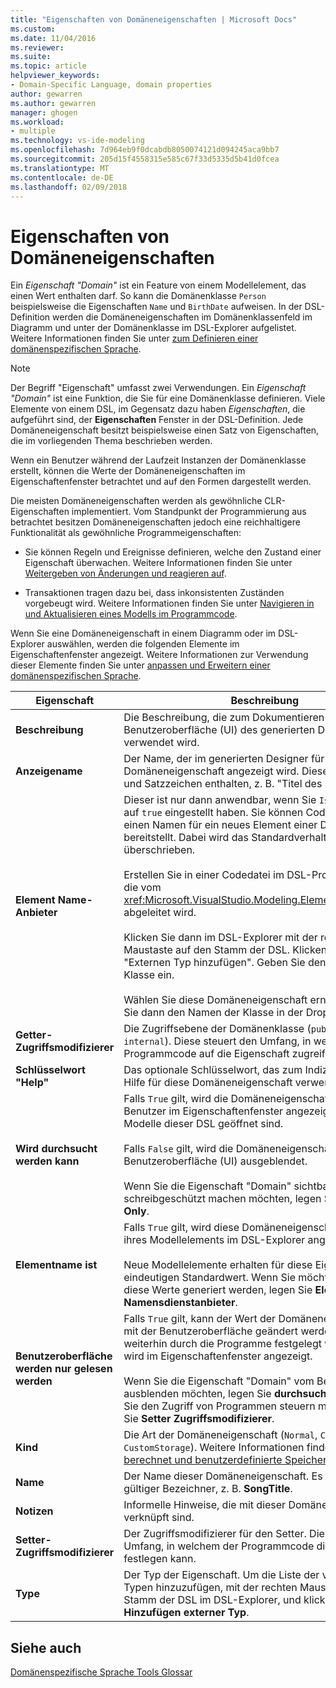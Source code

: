```yaml
---
title: "Eigenschaften von Domäneneigenschaften | Microsoft Docs"
ms.custom: 
ms.date: 11/04/2016
ms.reviewer: 
ms.suite: 
ms.topic: article
helpviewer_keywords:
- Domain-Specific Language, domain properties
author: gewarren
ms.author: gewarren
manager: ghogen
ms.workload:
- multiple
ms.technology: vs-ide-modeling
ms.openlocfilehash: 7d964eb9f0dcabdb8050074121d094245aca9bb7
ms.sourcegitcommit: 205d15f4558315e585c67f33d5335d5b41d0fcea
ms.translationtype: MT
ms.contentlocale: de-DE
ms.lasthandoff: 02/09/2018
---
```

# <a name="properties-of-domain-properties"></a>Eigenschaften von Domäneneigenschaften
Ein *Eigenschaft "Domain"* ist ein Feature von einem Modellelement, das einen Wert enthalten darf. So kann die Domänenklasse `Person` beispielsweise die Eigenschaften `Name` und `BirthDate` aufweisen. In der DSL-Definition werden die Domäneneigenschaften im Domänenklassenfeld im Diagramm und unter der Domänenklasse im DSL-Explorer aufgelistet. Weitere Informationen finden Sie unter [zum Definieren einer domänenspezifischen Sprache](../modeling/how-to-define-a-domain-specific-language.md).  
  
> [!NOTE]
>  Der Begriff "Eigenschaft" umfasst zwei Verwendungen. Ein *Eigenschaft "Domain"* ist eine Funktion, die Sie für eine Domänenklasse definieren. Viele Elemente von einem DSL, im Gegensatz dazu haben *Eigenschaften*, die aufgeführt sind, der **Eigenschaften** Fenster in der DSL-Definition. Jede Domäneneigenschaft besitzt beispielsweise einen Satz von Eigenschaften, die im vorliegenden Thema beschrieben werden.  
  
 Wenn ein Benutzer während der Laufzeit Instanzen der Domänenklasse erstellt, können die Werte der Domäneneigenschaften im Eigenschaftenfenster betrachtet und auf den Formen dargestellt werden.  
  
 Die meisten Domäneneigenschaften werden als gewöhnliche CLR-Eigenschaften implementiert. Vom Standpunkt der Programmierung aus betrachtet besitzen Domäneneigenschaften jedoch eine reichhaltigere Funktionalität als gewöhnliche Programmeigenschaften:  
  
-   Sie können Regeln und Ereignisse definieren, welche den Zustand einer Eigenschaft überwachen. Weitere Informationen finden Sie unter [Weitergeben von Änderungen und reagieren auf](../modeling/responding-to-and-propagating-changes.md).  
  
-   Transaktionen tragen dazu bei, dass inkonsistenten Zuständen vorgebeugt wird. Weitere Informationen finden Sie unter [Navigieren in und Aktualisieren eines Modells im Programmcode](../modeling/navigating-and-updating-a-model-in-program-code.md).  
  
 Wenn Sie eine Domäneneigenschaft in einem Diagramm oder im DSL-Explorer auswählen, werden die folgenden Elemente im Eigenschaftenfenster angezeigt. Weitere Informationen zur Verwendung dieser Elemente finden Sie unter [anpassen und Erweitern einer domänenspezifischen Sprache](../modeling/customizing-and-extending-a-domain-specific-language.md).  
  
|Eigenschaft|Beschreibung|Standardwert|  
|--------------|-----------------|-------------------|  
|**Beschreibung**|Die Beschreibung, die zum Dokumentieren der Benutzeroberfläche (UI) des generierten Designers verwendet wird.|\<keine >|  
|**Anzeigename**|Der Name, der im generierten Designer für diese Domäneneigenschaft angezeigt wird. Dieser kann Leer- und Satzzeichen enthalten, z. B. "Titel des Songs".|\<keine >|  
|**Element Name-Anbieter**|Dieser ist nur dann anwendbar, wenn Sie `Is Element Name` auf `true` eingestellt haben. Sie können Code schreiben, der einen Namen für ein neues Element einer Domänenklasse bereitstellt. Dabei wird das Standardverhalten überschrieben.<br /><br /> Erstellen Sie in einer Codedatei im DSL-Projekt eine Klasse, die vom <xref:Microsoft.VisualStudio.Modeling.ElementNameProvider> abgeleitet wird.<br /><br /> Klicken Sie dann im DSL-Explorer mit der rechten Maustaste auf den Stamm der DSL. Klicken Sie danach auf "Externen Typ hinzufügen". Geben Sie den Namen der Klasse ein.<br /><br /> Wählen Sie diese Domäneneigenschaft erneut aus. Wählen Sie dann den Namen der Klasse in der Dropdownliste aus.|\<keine >|  
|**Getter-Zugriffsmodifizierer**|Die Zugriffsebene der Domänenklasse (`public` oder `internal`). Diese steuert den Umfang, in welchem der Programmcode auf die Eigenschaft zugreifen kann.|`public`|  
|**Schlüsselwort "Help"**|Das optionale Schlüsselwort, das zum Indizieren der F1-Hilfe für diese Domäneneigenschaft verwendet wird.|\<keine >|  
|**Wird durchsucht werden kann**|Falls `True` gilt, wird die Domäneneigenschaft für den Benutzer im Eigenschaftenfenster angezeigt, sofern Modelle dieser DSL geöffnet sind.<br /><br /> Falls `False` gilt, wird die Domäneneigenschaft auf der Benutzeroberfläche (UI) ausgeblendet.<br /><br /> Wenn Sie die Eigenschaft "Domain" sichtbar, sind jedoch schreibgeschützt machen möchten, legen Sie **ist UI Read Only**.|`True`|  
|**Elementname ist**|Falls `True` gilt, wird diese Domäneneigenschaft als Name ihres Modellelements im DSL-Explorer angezeigt.<br /><br /> Neue Modellelemente erhalten für diese Eigenschaft einen eindeutigen Standardwert. Wenn Sie möchten steuern, wie diese Werte generiert werden, legen Sie **Element Namensdienstanbieter**.|`False`|  
|**Benutzeroberfläche werden nur gelesen werden**|Falls `True` gilt, kann der Wert der Domäneneigenschaft nicht mit der Benutzeroberfläche geändert werden. Er kann weiterhin durch die Programme festgelegt werden, und er wird im Eigenschaftenfenster angezeigt.<br /><br /> Wenn Sie die Eigenschaft "Domain" vom Benutzer ausblenden möchten, legen Sie **durchsuchbar ist**. Wenn Sie den Zugriff von Programmen steuern möchten, legen Sie **Setter Zugriffsmodifizierer**.|`False`|  
|**Kind**|Die Art der Domäneneigenschaft (`Normal`, `Calculated` oder `CustomStorage`). Weitere Informationen finden Sie unter [berechnet und benutzerdefinierte Speichereigenschaften](../modeling/calculated-and-custom-storage-properties.md).|`Normal`|  
|**Name**|Der Name dieser Domäneneigenschaft. Es muss ein gültiger Bezeichner, z. B. **SongTitle**.|\<keine >|  
|**Notizen**|Informelle Hinweise, die mit dieser Domäneneigenschaft verknüpft sind.|\<keine >|  
|**Setter-Zugriffsmodifizierer**|Der Zugriffsmodifizierer für den Setter. Dieser steuert den Umfang, in welchem der Programmcode die Eigenschaft festlegen kann.|`public`|  
|**Type**|Der Typ der Eigenschaft. Um die Liste der verfügbaren Typen hinzuzufügen, mit der rechten Maustaste in des Stamm der DSL im DSL-Explorer, und klicken Sie auf **Hinzufügen externer Typ**.|`String`|  
  
## <a name="see-also"></a>Siehe auch  
 [Domänenspezifische Sprache Tools Glossar](http://msdn.microsoft.com/ca5e84cb-a315-465c-be24-76aa3df276aa)